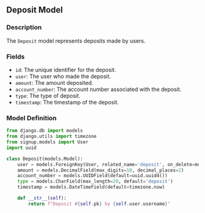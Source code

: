 ## Deposit Model

### Description
The `Deposit` model represents deposits made by users.

### Fields
- `id`: The unique identifier for the deposit.
- `user`: The user who made the deposit.
- `amount`: The amount deposited.
- `account_number`: The account number associated with the deposit.
- `type`: The type of deposit.
- `timestamp`: The timestamp of the deposit.

### Model Definition

```python
from django.db import models
from django.utils import timezone
from signup.models import User
import uuid

class Deposit(models.Model):
    user = models.ForeignKey(User, related_name='deposit', on_delete=models.CASCADE)
    amount = models.DecimalField(max_digits=10, decimal_places=2)
    account_number = models.UUIDField(default=uuid.uuid4())
    type = models.CharField(max_length=20, default='deposit')
    timestamp = models.DateTimeField(default=timezone.now)

    def __str__(self):
        return f"Deposit #{self.pk} by {self.user.username}"
